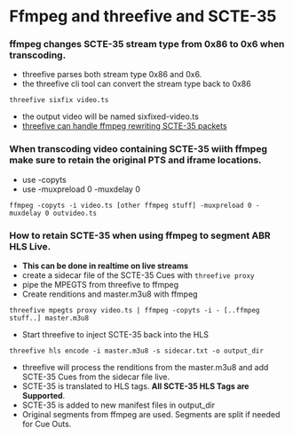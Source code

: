 # Ffmpeg and threefive and SCTE-35

### ffmpeg changes SCTE-35 stream type from 0x86 to 0x6 when transcoding.
* threefive parses both stream type 0x86 and 0x6.
* the threefive cli tool can convert the stream type back to 0x86 
```rebol
threefive sixfix video.ts
```
* the output video will be named sixfixed-video.ts
* [threefive can handle ffmpeg rewriting SCTE-35 packets](https://github.com/futzu/SCTE-35/blob/master/ffrewrite.md)    
### When transcoding video containing SCTE-35 wiith ffmpeg make sure to retain the original PTS and iframe locations.
* use -copyts
* use -muxpreload 0 -muxdelay 0
```rebol
ffmpeg -copyts -i video.ts [other ffmpeg stuff] -muxpreload 0 -muxdelay 0 outvideo.ts
```

### How to retain SCTE-35 when using ffmpeg to segment ABR HLS Live. 
* __This can be done in realtime on live streams__
* create a sidecar file of the SCTE-35 Cues with `threefive proxy`
* pipe the MPEGTS from threefive to ffmpeg
* Create renditions and master.m3u8 with ffmpeg

```smalltalk
threefive mpegts proxy video.ts | ffmpeg -copyts -i - [..ffmpeg stuff..] master.m3u8
```

* Start threefive to inject SCTE-35 back into the HLS

```smalltalk
threefive hls encode -i master.m3u8 -s sidecar.txt -o output_dir
```
*  threefive will process the renditions from the master.m3u8 and add SCTE-35 Cues from the sidecar file live.
*  SCTE-35 is translated to HLS tags. __All SCTE-35 HLS Tags are Supported__. 
*  SCTE-35 is added to new manifest files in output_dir
*  Original segments from ffmpeg are used. Segments are split if needed for Cue Outs. 
